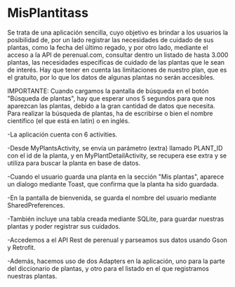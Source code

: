 # MisPlantitass


Se trata de una aplicación sencilla, cuyo objetivo es brindar a los usuarios la posibilidad de, por un lado
registrar las necesidades de cuidado de sus plantas, como la fecha del último regado, y por otro lado, mediante
el acceso a la API de perenual.com, consultar dentro un listado de hasta 3.000 plantas, las necesidades específicas
de cuidado de las plantas que le sean de interés. Hay que tener en cuenta las limitaciones de nuestro plan, que 
es el gratuito, por lo que los datos de algunas plantas no serán accesibles.

IMPORTANTE: Cuando cargamos la pantalla de búsqueda en el botón "Búsqueda de plantas", hay que esperar unos 5 segundos 
para que nos aparezcan las plantas, debido a la gran cantidad de datos que necesita. Para realizar la búsqueda de plantas,
ha de escribirse o bien el nombre científico (el que está en latín) o en inglés. 


-La aplicación cuenta con 6 activities.

-Desde MyPlantsActivity, se envía un parámetro (extra) llamado PLANT_ID con el id de la planta, y en MyPlantDetailActivity,
se recupera ese extra y se utiliza para buscar la planta en base de datos.

-Cuando el usuario guarda una planta en la sección "Mis plantas", aparece un dialogo mediante Toast, que confirma
que la planta ha sido guardada.

-En la pantalla de bienvenida, se guarda el nombre del usuario mediante SharedPreferences.

-También incluye una tabla creada mediante SQLite, para guardar nuestras plantas y poder registrar sus cuidados.

-Accedemos a el API Rest de perenual y parseamos sus datos usando Gson y Retrofit.

-Además, hacemos uso de dos Adapters en la aplicación, uno para la parte del diccionario de plantas, y otro para 
el listado en el que registramos nuestras plantas.
